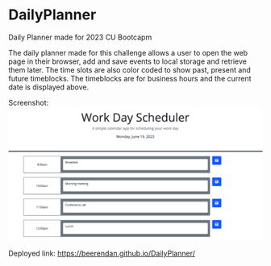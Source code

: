 # DailyPlanner
Daily Planner made for 2023 CU Bootcapm

The daily planner made for this challenge allows a user to open the web page in their browser, add and save events to local storage and retrieve them later. The time slots are also color coded to show past, present and future timeblocks. The timeblocks are for business hours and the current date is displayed above.

Screenshot:  ![LiveScheduler](./assets/workdayschedulerimg.png)

Deployed link: https://beerendan.github.io/DailyPlanner/